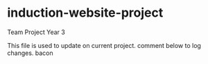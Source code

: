 # induction-website-project
Team Project Year 3

This file is used to update on current project. 
comment below to log changes.
bacon
